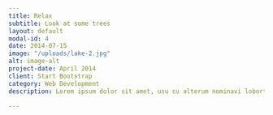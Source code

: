 ```yaml
---
title: Relax
subtitle: Look at some trees
layout: default
modal-id: 4
date: 2014-07-15
image: "/uploads/lake-2.jpg"
alt: image-alt
project-date: April 2014
client: Start Bootstrap
category: Web Development
description: Lorem ipsum dolor sit amet, usu cu alterum nominavi lobortis. At duo novum diceret. Tantas apeirian vix et, usu sanctus postulant inciderint ut, populo diceret necessitatibus in vim. Cu eum dicam feugiat noluisse.

---
```


